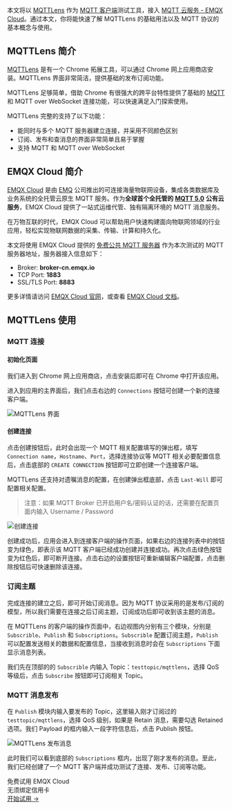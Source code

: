 本文将以 [MQTTLens](https://chrome.google.com/webstore/detail/mqttlens/hemojaaeigabkbcookmlgmdigohjobjm/related?hl=zh_cn) 作为 [MQTT 客户端](https://www.emqx.com/zh/blog/introduction-to-the-commonly-used-mqtt-client-library)测试工具，接入 [MQTT 云服务 - EMQX Cloud](https://www.emqx.com/zh/cloud)。通过本文，你将能快速了解 MQTTLens 的基础用法以及 MQTT 协议的基本概念与使用。



## MQTTLens 简介

[MQTTLens](https://chrome.google.com/webstore/detail/mqttlens/hemojaaeigabkbcookmlgmdigohjobjm/related?hl=zh_cn) 是有一个 Chrome 拓展工具，可以通过 Chrome 网上应用商店安装。MQTTLens 界面非常简洁，提供基础的发布订阅功能。

MQTTLens 足够简单，借助 Chrome 有很强大的跨平台特性提供了基础的 [MQTT](https://www.emqx.com/zh/mqtt-guide) 和 MQTT over WebSocket 连接功能，可以快速满足入门探索使用。

MQTTLens 完整的支持了以下功能：

- 能同时与多个 MQTT 服务器建立连接，并采用不同颜色区别
- 订阅、发布和查消息的界面非常简单且易于掌握
- 支持 MQTT 和 MQTT over WebSocket



## EMQX Cloud 简介

[EMQX Cloud](https://www.emqx.com/zh/cloud) 是由 [EMQ](https://www.emqx.com/zh) 公司推出的可连接海量物联网设备，集成各类数据库及业务系统的全托管云原生 MQTT 服务。作为**全球首个全托管的** [**MQTT 5.0**](https://www.emqx.com/zh/mqtt/mqtt5) **公有云服务**，EMQX Cloud 提供了一站式运维代管、独有隔离环境的 MQTT 消息服务。

在万物互联的时代，EMQX Cloud 可以帮助用户快速构建面向物联网领域的行业应用，轻松实现物联网数据的采集、传输、计算和持久化。

本文将使用 EMQX Cloud 提供的 [免费公共 MQTT 服务器](https://www.emqx.com/zh/mqtt/public-mqtt5-broker) 作为本次测试的 MQTT 服务器地址，服务器接入信息如下：

- Broker: **broker-cn.emqx.io**
- TCP Port: **1883**
- SSL/TLS Port: **8883**

更多详情请访问 [EMQX Cloud 官网](https://www.emqx.com/zh/cloud)，或查看 [EMQX Cloud 文档](https://docs.emqx.com/zh/cloud/latest/)。



## MQTTLens 使用

### MQTT 连接

#### 初始化页面

我们进入到 Chrome 网上应用商店，点击安装后即可在 Chrome 中打开该应用。

进入到应用的主界面后，我们点击右边的 `Connections` 按钮可创建一个新的连接客户端。

![MQTTLens 界面](https://assets.emqx.com/images/017284bd21723e22993d75f23050348d.png)

#### 创建连接

点击创建按钮后，此时会出现一个 MQTT 相关配置填写的弹出框，填写 `Connection name`，`Hostname`、`Port`，选择连接协议等 MQTT 相关必要配置信息后，点击底部的 `CREATE CONNECTION` 按钮即可立即创建一个连接客户端。

MQTTLens 还支持对遗嘱消息的配置，在创建弹出框底部，点击 `Last-Will` 即可配置相关配置。

> 注意：如果 MQTT Broker 已开启用户名/密码认证的话，还需要在配置页面内输入 Username / Password

![创建连接](https://assets.emqx.com/images/314c56bdde5cbfc64d48813a52851929.png)

创建成功后，应用会进入到连接客户端的操作页面，如果右边的连接列表中的按钮变为绿色，即表示该 MQTT 客户端已经成功创建并连接成功。再次点击绿色按钮变为红色后，即可断开连接。点击右边的设置按钮可重新编辑客户端配置，点击删除按钮后可快速删除该连接。

### 订阅主题

完成连接的建立之后，即可开始订阅消息。因为 MQTT 协议采用的是发布/订阅的模型，所以我们需要在连接之后订阅主题，订阅成功后即可收到该主题的消息。

在 MQTTLens 的客户端的操作页面中，右边视图内分别有三个模块，分别是 `Subscrible`、`Publish` 和 `Subscriptions`。`Subscrible` 配置订阅主题，`Publish` 可以配置发送相关的数据和配置信息，当接收到消息时会在 `Subscriptions` 下面显示消息列表。

我们先在顶部的的 `Subscrible` 内输入 Topic：`testtopic/mqttlens`，选择 QoS 等级后，点击 `Subscribe` 按钮即可订阅相关 Topic。

### MQTT 消息发布

在 `Publish` 模块内输入要发布的 Topic，这里输入刚才订阅过的 `testtopic/mqttlens`，选择 QoS 级别，如果是 Retain 消息，需要勾选 Retained 选项。我们 Payload 的框内输入一段字符信息后，点击 Publish 按钮。

![MQTTLens 发布消息](https://assets.emqx.com/images/1022237564e692fa597e9236ecd81640.png)

此时我们可以看到底部的 `Subscriptions` 框内，出现了刚才发布的消息。至此，我们已经创建了一个 MQTT 客户端并成功测试了连接、发布、订阅等功能。


<section class="promotion">
    <div>
        免费试用 EMQX Cloud
        <div class="is-size-14 is-text-normal has-text-weight-normal">无须绑定信用卡</div>
    </div>
    <a href="https://accounts-zh.emqx.com/signup?continue=https://cloud.emqx.com/console/deployments/0?oper=new" class="button is-gradient px-5">开始试用 →</a >
</section>
